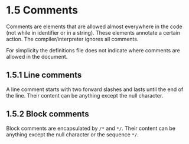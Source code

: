 # 1.5 Comments

<code-block src="definitions.txt" include-lines="28-31" />

Comments are elements that are allowed almost everywhere in the code (not while in identifier or in a string). These elements annotate a certain action. The compiler/interpreter ignores all comments.

<warning>
For simplicity the definitions file does not indicate where comments are allowed in the document.
</warning>

## 1.5.1 Line comments

A line comment starts with two forward slashes and lasts until the end of the line. Their content can be anything
except the null character.

## 1.5.2 Block comments

Block comments are encapsulated by `/*` and `*/`. Their content can be anything except the null character or the sequence `*/`.